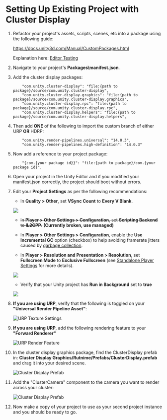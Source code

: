 # Setting Up Existing Project with Cluster Display

1. Refactor your project's assets, scripts, scenes, etc into a package using the following guide:

    https://docs.unity3d.com/Manual/CustomPackages.html

    Explanation here: [Editor Testing](./editor-testing.md)

2. Navigate to your project's **Packages\manifest.json**.
3. Add the cluster display packages:
    ```
        "com.unity.cluster-display": "file:{path to package}/source/com.unity.cluster-display",
        "com.unity.cluster-display.graphics": "file:{path to package}/source/com.unity.cluster-display.graphics",
        "com.unity.cluster-display.rpc": "file:{path to package}/source/com.unity.cluster-display.rpc",
        "com.unity.cluster-display.helpers": "file:{path to package}/source/com.unity.cluster-display.helpers",
    ```
5. Then add **ONE** of the following to import the custom branch of either URP **OR** HDRP:
    ```
        "com.unity.render-pipelines.universal": "14.0.3",
        "com.unity.render-pipelines.high-definition": "14.0.3"
    ```
6. Now add a reference to your project package:
    ```
        "{com.{your package id}}": "file:{path to package}/com.{your package id}",
    ```
7.  Open your project in the Unity Editor and if you modified your manifest.json correctly, the project should boot without errors.

8.  Edit your **Project Settings** as per the following recommendations:

    -  In **Quality > Other**, set **VSync Count** to **Every V Blank**.

    ![](images/vsync.png)

    -  ~~In **Player > Other Settings > Configuration**, set **Scripting Backend** to **IL2CPP**.~~ **(Currently broken, use managed)**

    -  In **Player > Other Settings > Configuration**, enable the **Use Incremental GC** option (checkbox) to help avoiding framerate jitters caused by [garbage collection](https://blogs.unity3d.com/2018/11/26/feature-preview-incremental-garbage-collection/).

    -  In **Player > Resolution and Presentation > Resolution**, set **Fullscreen Mode** to **Exclusive Fullscreen** (see [Standalone Player Settings](https://docs.unity3d.com/Manual/class-PlayerSettingsStandalone.html) for more details).

    ![](images/fullscreen-exclusive.png)

    - Verify that your Unity project has **Run in Background** set to **true**

    ![](images/run-in-background.png)


9. **If you are using URP**, verify that the following is toggled on your **"Universal Render Pipeline Asset"**:

    ![URP Texture Settings](images/urp-texture-setting.png)

10. **If you are using URP**, add the following rendering feature to your **"Forward Renderer"**

    ![URP Render Feature](images/urp-render-feature.png)

11. In the cluster display graphics package, find the ClusterDisplay prefab in: **Cluster Display Graphics/Rutnime/Prefabs/ClusterDisplay.prefab** and drag it into your desired scene.

    ![Cluster Display Prefab](images/cluster-display-setup-menu.png)

12. Add the "ClusterCamera" component to the camera you want to render across your cluster:

    ![Cluster Display Prefab](images/cluster-camera.png)

13. Now make a copy of your project to use as your second project instance and you should be ready to go.